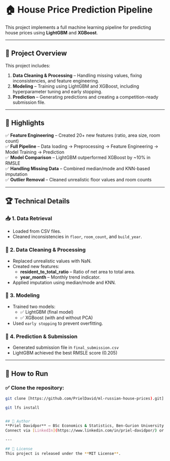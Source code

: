 # 🏠 House Price Prediction Pipeline

This project implements a full machine learning pipeline for predicting house prices using **LightGBM** and **XGBoost**.

---

## 📌 **Project Overview**
This project includes:
1. **Data Cleaning & Processing** – Handling missing values, fixing inconsistencies, and feature engineering.  
2. **Modeling** – Training using LightGBM and XGBoost, including hyperparameter tuning and early stopping.  
3. **Prediction** – Generating predictions and creating a competition-ready submission file.  

---

## 🚀 **Highlights**
✅ **Feature Engineering** – Created 20+ new features (ratio, area size, room count)  
✅ **Full Pipeline** – Data loading → Preprocessing → Feature Engineering → Model Training → Prediction  
✅ **Model Comparison** – LightGBM outperformed XGBoost by ~10% in RMSLE  
✅ **Handling Missing Data** – Combined median/mode and KNN-based imputation  
✅ **Outlier Removal** – Cleaned unrealistic floor values and room counts  

---

## 🏆 **Technical Details**
### 📥 **1. Data Retrieval**
- Loaded from CSV files.  
- Cleaned inconsistencies in `floor`, `room_count`, and `build_year`.  

### 🔎 **2. Data Cleaning & Processing**
- Replaced unrealistic values with NaN.  
- Created new features:  
    - **resident_to_total_ratio** – Ratio of net area to total area.  
    - **year_month** – Monthly trend indicator.  
- Applied imputation using median/mode and KNN.  

### 🌳 **3. Modeling**
- Trained two models:  
    - ✅ LightGBM (final model)  
    - ✅ XGBoost (with and without PCA)  
- Used `early stopping` to prevent overfitting.  

### 🧠 **4. Prediction & Submission**
- Generated submission file in `final_submission.csv`  
- LightGBM achieved the best RMSLE score (0.205)  

---

## 🚀 **How to Run**
### ✅ **Clone the repository:**
```bash
git clone [https://github.com/PrielDavid/ml-russian-house-prices).git]

git lfs install


## 👤 Author
**Priel Davidpor** — BSc Economics & Statistics, Ben‑Gurion University  
Connect via [LinkedIn](https://www.linkedin.com/in/priel-davidpor/) or open an issue.

---

## 📄 License
This project is released under the **MIT License**.

